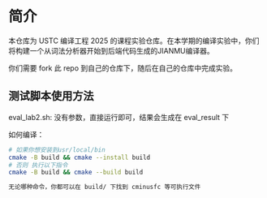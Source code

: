 # 简介

本仓库为 USTC 编译工程 2025 的课程实验仓库。在本学期的编译实验中，你们将构建一个从词法分析器开始到后端代码生成的JIANMU编译器。

你们需要 fork 此 repo 到自己的仓库下，随后在自己的仓库中完成实验。


## 测试脚本使用方法

eval_lab2.sh: 
    没有参数，直接运行即可，结果会生成在 eval_result 下

如何编译：
``` bash
# 如果你想安装到usr/local/bin
cmake -B build && cmake --install build
# 否则 执行以下指令
cmake -B build && cmake --build build

无论哪种命令，你都可以在 build/ 下找到 cminusfc 等可执行文件
